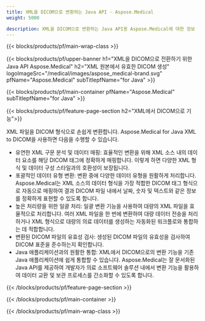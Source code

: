 ```yaml
---
title: XML을 DICOM으로 변환하는 Java API - Aspose.Medical
weight: 5000

description: XML을 DICOM으로 변환하는 Java API용 Aspose.Medical에 대한 정보
---
```


{{< blocks/products/pf/main-wrap-class >}}

{{< blocks/products/pf/upper-banner h1="XML을 DICOM으로 전환하기 위한 Java API Aspose.Medical" h2="XML 원본에서 유효한 DICOM 생성" logoImageSrc="/medical/images/aspose_medical-brand.svg" pfName="Aspose.Medical" subTitlepfName="for Java" >}}

{{< blocks/products/pf/main-container pfName="Aspose.Medical" subTitlepfName="for Java" >}}

{{< blocks/products/pf/feature-page-section h2="XML에서 DICOM으로 기능">}}

<p>XML 파일을 DICOM 형식으로 손쉽게 변환합니다. Aspose.Medical for Java XML to DICOM을 사용하면 다음을 수행할 수 있습니다.</p>

<ul>
<li>유연한 XML 구문 분석 및 데이터 매핑: 효율적인 변환을 위해 XML 소스 내의 데이터 요소를 해당 DICOM 태그에 정확하게 매핑합니다. 이렇게 하면 다양한 XML 형식 및 데이터 구성 스타일과의 호환성이 보장됩니다.</li>
<li>포괄적인 데이터 유형 변환: 변환 중에 다양한 데이터 유형을 원활하게 처리합니다. Aspose.Medical는 XML 소스의 데이터 형식을 가장 적합한 DICOM 태그 형식으로 자동으로 매핑하여 결과 DICOM 파일 내에서 날짜, 숫자 및 텍스트와 같은 정보를 정확하게 표현할 수 있도록 합니다.</li>
<li>높은 처리량을 위한 일괄 처리: 일괄 변환 기능을 사용하여 대량의 XML 파일을 효율적으로 처리합니다. 여러 XML 파일을 한 번에 변환하여 대량 데이터 전송을 처리하거나 XML 형식으로 대량의 의료 데이터를 생성하는 자동화된 워크플로와 통합하는 데 적합합니다.</li>
<li>변환된 DICOM 파일의 유효성 검사: 생성된 DICOM 파일의 유효성을 검사하여 DICOM 표준을 준수하는지 확인합니다.</li>
<li>Java 애플리케이션과의 원활한 통합: XML에서 DICOM으로의 변환 기능을 기존 Java 애플리케이션에 쉽게 통합할 수 있습니다. Aspose.Medical는 잘 문서화된 Java API를 제공하여 개발자가 의료 소프트웨어 솔루션 내에서 변환 기능을 활용하여 데이터 교환 및 보관 프로세스를 간소화할 수 있도록 합니다.</li>
</ul>

{{< /blocks/products/pf/feature-page-section >}}

{{< /blocks/products/pf/main-container >}}

{{< /blocks/products/pf/main-wrap-class >}}